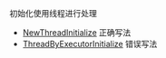 初始化使用线程进行处理

- [NewThreadInitialize](src/main/java/com/vbobot/spring/demo/task/init/NewThreadInitialize.java) 正确写法
- [ThreadByExecutorInitialize](src/main/java/com/vbobot/spring/demo/task/init/ThreadByExecutorInitialize.java) 错误写法
